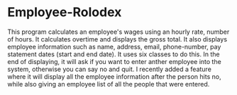 # Employee-Rolodex
This program calculates an employee's wages using an hourly rate, number of hours. It calculates overtime and displays the gross total. It also displays employee information such as name, address, email, phone-number, pay statement dates (start and end date). It uses six classes to do this. In the end of displaying, it will ask if you want to enter anther employee into the system, otherwise you can say no and quit. I recently added a feature where it will display all the employee information after the person hits no, while also giving an employee list of all the people that were entered.

